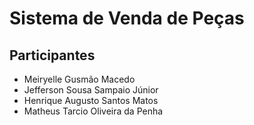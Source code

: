 # Sistema de Venda de Peças
## Participantes
- Meiryelle Gusmão Macedo 
- Jefferson Sousa Sampaio Júnior
- Henrique Augusto Santos Matos
- Matheus Tarcio Oliveira da Penha
